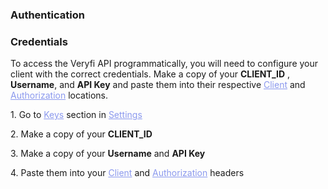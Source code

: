 <h3 className="h3-title" id="auth-new-api-docs">Authentication</h3>

<h3 className="h3-title">Credentials</h3>

<p className="p-text">To access the Veryfi API programmatically, you will need to configure your client with 
the correct credentials. Make a copy of your <span style="font-weight: 700">CLIENT_ID</span>
, <span style="font-weight: 700">Username</span>, and <span style="font-weight: 700">API Key</span> and paste them into their 
respective <a href='#new-api-docs-client-header' style="color: #8B99EE;">Client</a> and <a href='#new-api-docs-authorization-header' style="color: #8B99EE;">Authorization</a> 
locations.</p>

<p className="p-text-list">1. Go to <a href='/api/settings/keys/' style="color: #8B99EE;">Keys</a> 
section in <a href='/api/settings/keys/' style="color: #8B99EE;">Settings</a></p>

<p className="p-text-list">2. Make a copy of your <span style="font-weight: 700">CLIENT_ID</span></p>

<p className="p-text-list">3. Make a copy of your <span style="font-weight: 700">Username</span> and <span style="font-weight: 700">API Key</span></p>

<p className="p-text-list">4. Paste them into your <a href='#new-api-docs-client-header' style="color: #8B99EE;">Client</a> and <a href='#new-api-docs-client-header' style="color: #8B99EE;">Authorization</a> headers</p>
